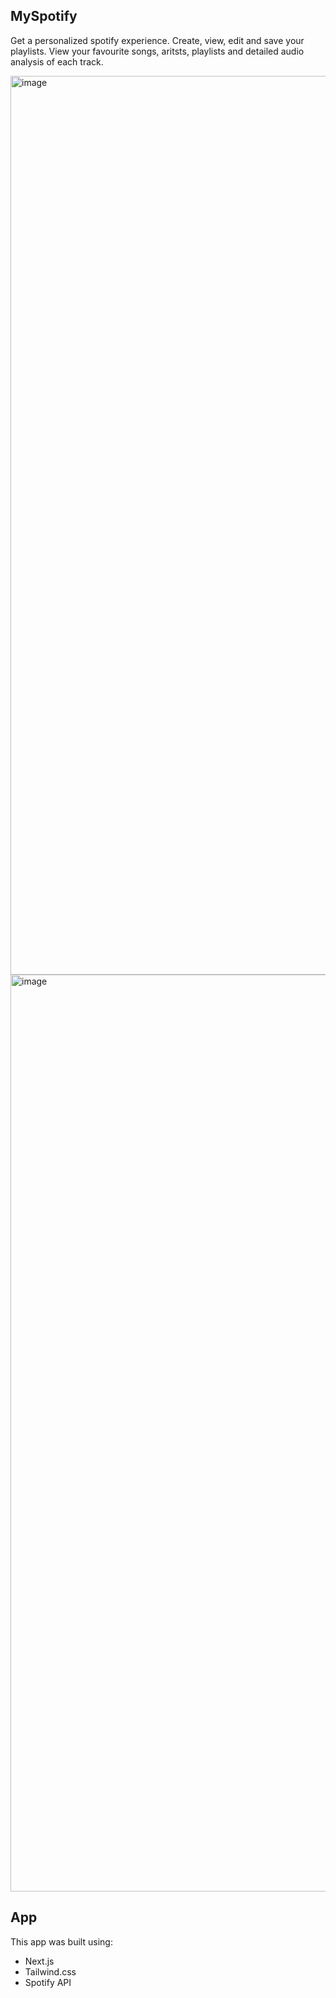## MySpotify

Get a personalized spotify experience. Create, view, edit and save your playlists. View your favourite songs, aritsts, playlists and detailed audio analysis of each track.

<img width="1438" alt="image" src="https://github.com/ryannhu/mySpotify/assets/92134792/71d40933-6ba2-4c64-b022-134857e4c15c">

<img width="1467" alt="image" src="https://github.com/ryannhu/mySpotify/assets/92134792/546e6555-9ef3-4a80-be5b-6dcbf58a7a6f">

## App

This app was built using:

- Next.js
- Tailwind.css
- Spotify API
